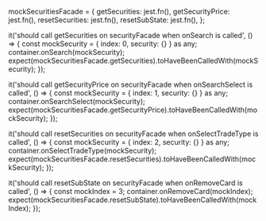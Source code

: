 mockSecuritiesFacade = {
  getSecurities: jest.fn(),
  getSecurityPrice: jest.fn(),
  resetSecurities: jest.fn(),
  resetSubState: jest.fn(),
};


it('should call getSecurities on securityFacade when onSearch is called', () => {
  const mockSecurity = { index: 0, security: {} } as any;
  container.onSearch(mockSecurity);
  expect(mockSecuritiesFacade.getSecurities).toHaveBeenCalledWith(mockSecurity);
});

it('should call getSecurityPrice on securityFacade when onSearchSelect is called', () => {
  const mockSecurity = { index: 1, security: {} } as any;
  container.onSearchSelect(mockSecurity);
  expect(mockSecuritiesFacade.getSecurityPrice).toHaveBeenCalledWith(mockSecurity);
});

it('should call resetSecurities on securityFacade when onSelectTradeType is called', () => {
  const mockSecurity = { index: 2, security: {} } as any;
  container.onSelectTradeType(mockSecurity);
  expect(mockSecuritiesFacade.resetSecurities).toHaveBeenCalledWith(mockSecurity);
});

it('should call resetSubState on securityFacade when onRemoveCard is called', () => {
  const mockIndex = 3;
  container.onRemoveCard(mockIndex);
  expect(mockSecuritiesFacade.resetSubState).toHaveBeenCalledWith(mockIndex);
});
